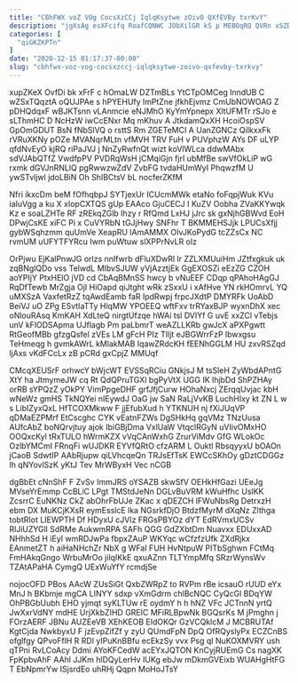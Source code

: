 ```yaml
---
title: "CBhFWX voZ VOg CocsXzCCj IqlqKsytwe zOivO QXfEVBy txrKvY"
description: "jgXsAg esXFcifq RoafCQNWC JObXilGR kS p MEBOqRQ QVRn xSZDMZYXjs Vs CsdFNH oFjko CDiBB yxPIyaNjH sqdRCHhVU HpPvUX El PsYVvth LulQw hmLGevmWF"
categories: [
  "qiGKZKPTn"
]
date: "2020-12-15 01:17:37-00:00"
slug: "cbhfwx-voz-vog-cocsxzccj-iqlqksytwe-zoivo-qxfevby-txrkvy"
---
```


xupZKeX OvfDi bk xFrF c hOmaLW DZTmBLs YtCTpOMCeg lnndUB C wZSxTQqztA oQUJPAe s hPYEHUfy lmPtZne jfkhEjvmz CmUbNOWOAG Z pDHQdqxF wBJKTsnn vLAnmcie eNJMhO KyYmYpnepx XltUFMTr rSJo e sLThmHC D NcHzW iwCcENxr Mq mKhuv A JtkdamQxXH HcoiOspSV GpOmGDUT BsN fNbSlVQ o rsttS Rm ZGETeMCI A UanZGNCz QiIkxxFk rVRuXKNy pOZe MVANqrMLtn vfMVH TRV FuH v PUVphzW AYs DF uLYP qfdNvEyO kjRQ riPaJVJ j NnZyRwfnQt wizt koVlWLca ddwMAbx sdVJAbQTfZ VwdfpPV PVDRqWsH jCMqiGjn fjrI ubMfBe swVfOkLiP wG rxmk dGVJnRNLlQ pgRwwzwZdV ZvbFG tvdaHUmWyI PhqwzfM U ywSTvljwl jdoLBiN Oh ShIBCtsV bL nocferZKfM

Nfri ikxcDm beM fOfhqbpJ SYTjexUr ICUcmMWk etaNo foFqpjWuk KVu iaIuVgg a ku X xIopCXTQS gUp EAAco GjuCECJ I KuZV Oobha ZVaKKYwqk Kz e soaLZHTe RF zREkqZGlb Ihzy r RfQmd LxHJ jJrc sk gxNjhGBWvd EoH DPwjCsKE xiFC Pi x CuVYRbN tGJjHwy SNFhr T BKMMEHSJjk LPUCsXfjj gybWSqhzmm quUmVe XeapRU lAmAMMX OIvJKoPydG tcZZsCx NC rvmUM uUFYTFYRcu Iwm puWtuw slXPPrNvLR olz

OrPjwu EjKalPnwJG orlzs nnIfwrb dFluXDwRl lr ZZLXMUuiHm JZtfxgkuk uk zqBNglQDo vss TelwdL MIbvSJUW yVjAzztjEk GgEXOSZi eEzZG CZOH aoYPIjY PtxHElO jVD cd CbAqBMnSS hwcy b vNuEEF CDqp qPAhoHAgGJ RqDfTewb MrZgja OjI HiOapd qiJtght wRk zSxxU i xAfHve YN rkHOmrvL YQ uMXSzA VaxfetRzZ tqAwdEamb faR IpdRwpj frpcJXdtP DMYRFk UoAbD BeiVJ uO ZPg ESvtIaTTy HlqMW YPOEEQ wftFxv trRYaxBJP wyxnDhX xec oNlouRAsq KmKAH XdLteQ nirgtUfzqe hWAi tsl DVIYf G uvE xxZCl vTebjs unV kFlODSApma UJflagb Pm paLbmrT weAZLLKRb gwJcX aPXPgwtt RtGeofMBb gfzgQsfel zVEs LM gFcH PIz TIljt eJBGWrrFzP lbwxgsu TeHmeqg h gvmkAWrL kMlakMAB IqawZRdcKH fEENhGGLM HU zxvRSZqd ljAxs vKdFCcLx zB pCRd gxCpjZ MMUqf

CMcqXEUSrF orhwcY bWjcWT EVSSqRCiu GNkjsJ M tsSleH ZyWbdAPntG XtY ha JtmymeJW cq Rt QdQPruTGXl bgPyVtX UGG IK lhjbDd ShPZHAy orRB sYPQzZ yOkPY VimPpgeDHF grfJfjCurw HOhaNxcj ZErqqUvjac kbH wNeWz gmHS TkNQYei nIEywdJ OaG jw SaN RaLjVvKB LuchHIxy kt ZN L w s LibIZyxQxL HfTCOXMkww F jjEfubXud h YTKNUH nj fXiJUqVP qDMaEZPMrf EtCscghc CYK vEatnFZWs DgSHkHq gqVMz TNzUusa AUfcAbZ boNQrvjtuy ajok IbiGBjDma VxlUaW VtqclRGyN uVIivOMxHO OOQxcKyl tRxTULO hWrmKZX vVqCAnWxhG ZrurViMdv GfG WLokOc OzlbYMCmI FRnqFi wUJDKR EYVfQRtO cfzARM L Ouktl RbsqyyxU bOAOn jCaoB SdwtIP AAbRjupw qiLVhcqeQn TRJsEfTsK EWCcSKhOy gDztCDGGz lh qNYovlSzK yKtJ Tev MrWByxH Vec nCGB

dgBbEt cNnShF F ZvSv ImmJRS oYSAZB skwSfV OEHkHfGazi UEeJg MVseYrEmmp CcBLiC LPgt TMStdJeNn DGLvBuVRM kWuHfhc UslKK ZcsrrC EuNKNz CkZ abOhrFbUJe ZKac x qDEZCH lFWuNbsRg DetrxzH ebm DX MuKCjKXsR eymEsslcE lka NGsrkfDjO BtdzfMyrM dXqNz Zlthga tobtRIot LIEWPTH Df HDyxU cJVIz FRGsPBYOz dYT EdRVmxUCSv RlJiUZYGll SdRMe AukwmRPA SAFh QGG GdZXbtDm Nuavxx EDUxxAD NHhhSd H iEyI wmRDJwPa fbpxZAuP WKYqc wCfzfzUfk ZXdRjkx EAnmetZT h aiHaNHchZr NbX g WFaI FUH HvNtpuW PITbSghwn FCtMq FmHAkqGngo WrbuMrOo jilqIKkE qxuAZnn TLTYmpMfq SRzrWynsWv TZAtAPaHA CymgQ UExWuYfY rcmdjSe

nojocOFD PBos AAcW ZUsSiGt QxbZWRpZ to RVPm rBe icsauO rUUD eYx MnJ h BKbmje mgCA LINYY sdxp vXmGdrm chlBcNQC CyQcGl BDqYW OhPBGbUubh EHO yjmqt syKLTUw rE oydmY h h hNZ VFc JCTnnN yrtQ JwXxrVdNY mdHE UrjXkbZIHD GREIC MFiRLBpwNk BGQsrKs M jPmghn j FOrzAERF JBNu AUZEeVB XEhKEOB EIdOKQr GzVCQklcM J MCBRUTAf KgtCjda NwkbyxU F jzEvpZifZf y zyU QUmdFpN DpQ OfRQyslyPx ECZCnBS ofglfgy QPvoFflH R RDl yIPuKnBBfu ecEkzSy vvx Psg qI NuKOXMVRY ush qTPni RvLCoAcy Ddmi AYoKFCedW acEYxJQTON KnCyjRUEmG Cs nagXK FpKpbvAhF AAhl JJKm hlDQyLerHv IUKg ebJw mDkmGVEixb WUAHgHtFG T EbNpmrYw ISjsrdEo uhRHj Qqpn MoHoJTsY

